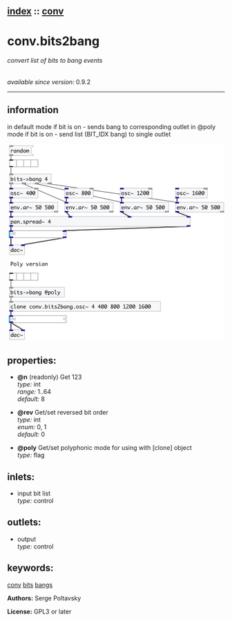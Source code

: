[index](index.html) :: [conv](category_conv.html)
---

# conv.bits2bang

###### convert list of bits to bang events

*available since version:* 0.9.2

---


## information
in default mode if bit is on - sends bang to corresponding outlet
in @poly mode if bit is on - send list (BIT_IDX bang) to single outlet



[![example](../examples/img/conv.bits2bang.jpg)](../examples/pd/conv.bits2bang.pd)







## properties:

* **@n** (readonly)
Get 123<br>
_type:_ int<br>
_range:_ 1..64<br>
_default:_ 8<br>

* **@rev** 
Get/set reversed bit order<br>
_type:_ int<br>
_enum:_ 0, 1<br>
_default:_ 0<br>

* **@poly** 
Get/set polyphonic mode for using with [clone] object<br>
_type:_ flag<br>



## inlets:

* input bit list<br>
_type:_ control



## outlets:

* output<br>
_type:_ control



## keywords:

[conv](keywords/conv.html)
[bits](keywords/bits.html)
[bangs](keywords/bangs.html)






**Authors:** Serge Poltavsky




**License:** GPL3 or later





